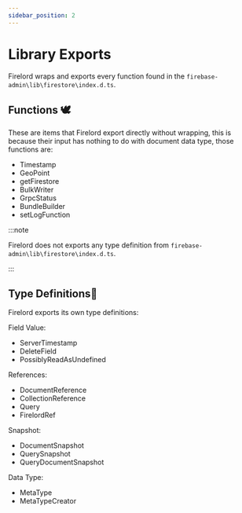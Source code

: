 ```yaml
---
sidebar_position: 2
---
```


# Library Exports

Firelord wraps and exports every function found in the `firebase-admin\lib\firestore\index.d.ts`.

## Functions 🕊️

These are items that Firelord export directly without wrapping, this is because their input has nothing to do with document data type, those functions are:

- Timestamp
- GeoPoint
- getFirestore
- BulkWriter
- GrpcStatus
- BundleBuilder
- setLogFunction

:::note

Firelord does not exports any type definition from `firebase-admin\lib\firestore\index.d.ts`.

:::

## Type Definitions🦜

Firelord exports its own type definitions:

Field Value:

- ServerTimestamp
- DeleteField
- PossiblyReadAsUndefined

References:

- DocumentReference
- CollectionReference
- Query
- FirelordRef

Snapshot:

- DocumentSnapshot
- QuerySnapshot
- QueryDocumentSnapshot

Data Type:

- MetaType
- MetaTypeCreator
